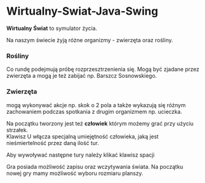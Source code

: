 # Wirtualny-Swiat-Java-Swing

**Wirtualny Świat** to symulator życia. 

Na naszym świecie żyją różne organizmy - zwierzęta oraz rośliny.  

### **Rośliny** 
Co rundę podejmują próbę rozprzesztrzenienia się. Mogą być zjadane przez zwierzęta a mogą je też zabijać np. Barszcz Sosnowskiego.   

### **Zwierzęta**  
mogą wykonywać akcje np. skok o 2 pola a także wykazują się różnym zachowaniem podczas spotkania z drugim organizmem np. ucieczka.   

Na początku tworzony jest też **człowiek** którym możemy grać przy użyciu strzałek.  
Klawisz U włącza specjalną umiejętność człowieka, jaką jest nieśmiertelność przez daną ilość tur.  

Aby wywoływać następne tury należy klikać klawisz spacji

Gra posiada możliwość zapisu oraz wczytywania świata. Na początku nowej gry mamy możliwość wyboru rozmiaru planszy.
